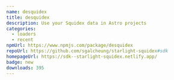 ```yaml
---
name: desquidex
title: desquidex
description: Use your Squidex data in Astro projects
categories:
  - loaders
  - recent
npmUrl: https://www.npmjs.com/package/desquidex
repoUrl: https://github.com/sgalcheung/starlight-squidex#sdk
homepageUrl: https://sdk--starlight-squidex.netlify.app/
badge: new
downloads: 395
---
```


